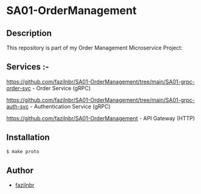 # SA01-OrderManagement


## Description
This repository is part of my Order Management Microservice Project:

## Services :-

https://github.com/fazilnbr/SA01-OrderManagement/tree/main/SA01-grpc-order-svc   - Order Service (gRPC)

https://github.com/fazilnbr/SA01-OrderManagement/tree/main/SA01-grpc-auth-svc    - Authentication Service (gRPC)

https://github.com/fazilnbr/SA01-OrderManagement - API Gateway (HTTP)

## Installation

```bash
$ make proto
```

## Author

- [fazilnbr](https://www.linkedin.com/in/fazil-muhammed-915807190/)

